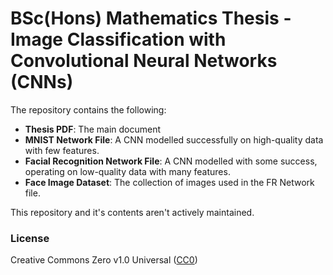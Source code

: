 # BSc(Hons) Mathematics Thesis - Image Classification with Convolutional Neural Networks (CNNs)
The repository contains the following:  
- **Thesis PDF**: The main document  
- **MNIST Network File**: A CNN modelled successfully on high-quality data with few features.
- **Facial Recognition Network File**: A CNN modelled with some success, operating on low-quality data with many features.  
- **Face Image Dataset**: The collection of images used in the FR Network file.  

This repository and it's contents aren't actively maintained.

### License
Creative Commons Zero v1.0 Universal ([CC0](https://choosealicense.com/licenses/cc0-1.0/))

